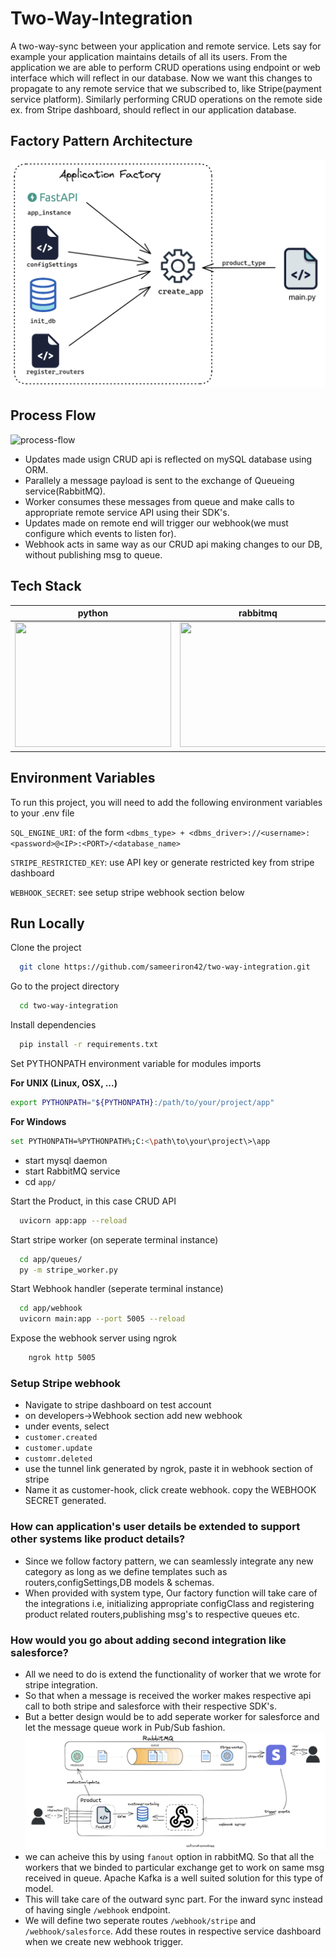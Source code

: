 # Two-Way-Integration

A two-way-sync between your application and remote service. Lets say for example your application maintains details of all its users. From the application we are able to perform CRUD operations using endpoint or web interface which will reflect in our database. Now we want this changes to propagate to any remote service that we subscribed to, like Stripe(payment service platform). Similarly performing CRUD operations on the remote side ex. from Stripe dashboard, should reflect in our application database.

## Factory Pattern Architecture
![](Factory-Pattern.png)
## Process Flow
![process-flow](https://github.com/sameeriron42/sync2way/assets/46097924/0e7450da-1575-4eec-bab8-96b92d1d8859)

- Updates made usign CRUD api is reflected on mySQL database using ORM.
- Parallely a message payload is sent to the exchange of Queueing service(RabbitMQ).
- Worker consumes these messages from queue and make calls to appropriate remote service API using their SDK's.
- Updates made on remote end will trigger our webhook(we must configure which events to listen for). 
- Webhook acts in same way as our CRUD api making changes to our DB, without publishing msg to queue.
## Tech Stack

python | rabbitmq | fastapi | mysql
:-------------------------:|:-------------------------: | :---: | :---:
<img src="https://upload.wikimedia.org/wikipedia/commons/thumb/c/c3/Python-logo-notext.svg/1200px-Python-logo-notext.svg.png" width=250 height=200> | <img src="https://pbs.twimg.com/profile_images/1223261138059780097/eH73w5lN_400x400.jpg" width=250 height=200> | <img src="https://pbs.twimg.com/profile_images/1417542931209199621/fWMEIB5j_400x400.jpg" width=250 height=200> | <img src="https://cdn-icons-png.flaticon.com/512/5968/5968313.png" width=250 height=200>

## Environment Variables

To run this project, you will need to add the following environment variables to your .env file

`SQL_ENGINE_URI`: of the form `<dbms_type> + <dbms_driver>://<username>:<password>@<IP>:<PORT>/<database_name>`

`STRIPE_RESTRICTED_KEY`: use API key or generate restricted key from stripe dashboard

`WEBHOOK_SECRET`: see setup stripe webhook section below
## Run Locally

Clone the project

```bash
  git clone https://github.com/sameeriron42/two-way-integration.git
```

Go to the project directory

```bash
  cd two-way-integration
```

Install dependencies

```bash
  pip install -r requirements.txt
```

Set PYTHONPATH environment variable for modules imports

**For UNIX (Linux, OSX, ...)**
```bash
export PYTHONPATH="${PYTHONPATH}:/path/to/your/project/app"
```
**For Windows**
```bash
set PYTHONPATH=%PYTHONPATH%;C:<\path\to\your\project\>\app
 ```

- start mysql daemon
- start RabbitMQ service
- cd `app/`

Start the Product, in this case CRUD API
```bash
  uvicorn app:app --reload
```
Start stripe worker (on seperate terminal instance)
```bash
  cd app/queues/
  py -m stripe_worker.py
```
Start Webhook handler (seperate terminal instance)

```bash
  cd app/webhook
  uvicorn main:app --port 5005 --reload
```
Expose the webhook server using ngrok
```bash
    ngrok http 5005
```
### Setup Stripe webhook
- Navigate to stripe dashboard on test account
- on developers->Webhook section add new webhook
- under 
events, select 
- `customer.created`
- `customer.update`
- `customr.deleted`
- use the tunnel link generated by ngrok, paste it in webhook section of stripe 
- Name it as customer-hook, click create webhook. copy the WEBHOOK SECRET generated.


### How can application's user details be extended to support other systems like product details?
- Since we follow factory pattern, we can seamlessly integrate any new category as long as we define templates such as routers,configSettings,DB models & schemas.
- When provided with system type, Our factory function will take care of the integrations i.e, initializing appropriate configClass and registering product related routers,publishing msg's to respective queues etc.

### How would you go about adding second integration like salesforce?
- All we need to do is extend the functionality of worker that we wrote for stripe integration.
- So that when a message is received the worker makes respective api call to both stripe and salesforce with their respective SDK's.
- But a better design would be to add seperate worker for salesforce and let the message queue work in Pub/Sub fashion.
![](pub-sub-model.png)
- we can acheive this by using `fanout` option in rabbitMQ. So that all the workers that we binded to particular exchange get to work on same msg received in queue. Apache Kafka is a well suited solution for this type of model.
- This will take care of the outward sync part. For the inward sync instead of having single `/webhook` endpoint.
- We will define two seperate routes `/webhook/stripe` and `/webhook/salesforce`. Add these routes in respective service dashboard when we create new webhook trigger.


